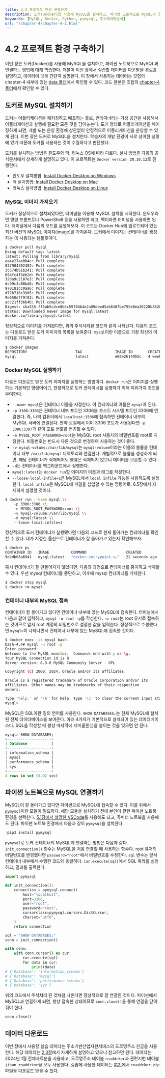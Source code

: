 ```yaml
---
title: 4.2 프로젝트 환경 구축하기
description: 도커(Docker)를 사용해 MySQL을 설치하고, 파이썬 노트북으로 MySQL과 연결하는 방법에 대해 학습한다.
keywords: [MySQL, Docker, Python, pymysql, 주소데이터분석]
url: "/chapter-4/chapter-4-2.html"
---
```


# 4.2 프로젝트 환경 구축하기

이번 장은 도커(Docker)를 사용해 MySQL을 설치하고, 파이썬 노트북으로 MySQL과 연결하는 방법에 대해 학습한다. 더불어 이번 장에서 실습할 데이터를 다운받을 경로를 설명하고, 데이터에 대해 간단히 설명한다. 이 장에서 사용하는 데이터는 깃헙의 chapter-4 내부에 있는 [data 폴더](https://github.com/hike-lab/address-data-guide/tree/main/chapter-4/data)에서 확인할 수 있다. 코드 원본은 깃헙의 [chapter-4 폴더](https://github.com/hike-lab/address-data-guide/blob/main/chapter-4/4_%ED%8C%8C%EC%9D%B4%EC%8D%AC%EA%B3%BC_MySQL%EB%A1%9C_%EA%B5%AC%EC%B6%95%ED%95%98%EB%8A%94_%EC%A3%BC%EC%86%8C_%EB%8D%B0%EC%9D%B4%ED%84%B0%EB%B2%A0%EC%9D%B4%EC%8A%A4.ipynb)에서 확인할 수 있다.

## 도커로 MySQL 설치하기

도커는 어플리케이션을 패키징하고 배포하는 툴로, 컨테이너라는 가상 공간을 사용해서 어플리케이션과 실행헤 필요한 모든 것을 담아놓는다. 도커 형태로 어플리케이션을 패키징하게 되면, 개발 또는 운영 환경에 상관없이 안정적으로 어플리케이션을 운영할 수 있게 된다. 이번 장은 도커로 MySQL을 설치한다. 학습자의 개발 환경이 서로 상이한 상황에 있기 때문에 도커를 사용하는 것이 수월하다고 판단했다.

도커를 설치하는 방법은 윈도우와 맥, 리눅스 OS에 따라 다르다. 설치 방법은 다음의 공식문서에서 상세하게 설명하고 있다. 이 프로젝트는 `Docker version 20.10.12`로 진행한다.

- 윈도우 설치방법: [Install Docker Desktop on Windows](https://docs.docker.com/desktop/install/windows-install/)
- 맥 설치방법: [Install Docker Desktop on Mac](https://docs.docker.com/desktop/install/mac-install/)
- 리눅스 설치방법: [Install Docker Desktop on Linux](https://docs.docker.com/desktop/install/linux-install/)

### MySQL 이미지 가져오기

도커가 정상적으로 설치되었다면, 터미널을 이용해 MySQL 설치를 시작한다. 윈도우라면 명령 프롬프트나 PowerShell 등을 사용하면 되고, 맥이라면 터미널을 사용하면 된다. 터미널에서 다음의 코드를 실행해보자. 이 코드는 Docker Hub에 업로드되어 있는 최신 버전의 MySQL 이미지(image)를 가져온다. 도커에서 이미지는 컨테이너를 생성하는 데 사용되는 템플릿이다.

```bash
$ docker pull mysql
Using default tag: latest
latest: Pulling from library/mysql
ea4e27ae0b4c: Pull complete
837904302482: Pull complete
3c574b61b241: Pull complete
654fc4f3eb2d: Pull complete
32da9c2187e3: Pull complete
dc99c3c88bd6: Pull complete
970181cc0aa6: Pull complete
d77b716c39d5: Pull complete
9e650d7f9f83: Pull complete
acc21ff36b4b: Pull complete
Digest: sha256:ff5ab9cdce0b4c59704b4e2a09deed5ab8467be795e0ea20228b8528f53fcf82
Status: Downloaded newer image for mysql:latest
docker.io/library/mysql:latest
```

정상적으로 이미지를 가져왔다면, 위의 주석처리된 코드와 같이 나타난다. 다음의 코드는 다운로드 받은 도커 이미지의 목록을 보여준다. `mysql`이란 이름으로 가장 최신의 이미지를 가져온다.

```bash
$ docker images
REPOSITORY                      TAG               IMAGE ID       CREATED         SIZE
mysql                           latest            e68e2614955c   4 weeks ago     638MB
```

### Docker MySQL 실행하기

다음은 다운로드 받은 도커 이미지를 실행하는 방법이다. `docker run`은 이미지를 실행하는 기본적인 명령어이고, 안정적으로 도커 컨테이너를 실행하기 위해 여러가지 조건을 부여한다.

- `--name mysql`은 컨테이너 이름을 지정한다. 이 컨테이너의 이름은 `mysql`이 된다.
- `-p 3306:3306`은 컨테이너 내부 포트인 3306을 호스트 시스템 포트인 3306에 연결한다. 즉, 나의 컴퓨터에서 `localhost:3306`에 접속하면 컨테이너 내부의 MySQL 서버에 연결된다. 만약 로컬에서 이미 3306 포트가 사용된다면 `-p 3306:3307`과 같이 포트 번호를 변경할 수 있다.
- `-e MYSQL_ROOT_PASSWORD=root`는 MySQL root 사용자의 비밀번호를 root로 지정한다. 비밀번호는 반드시 다른 것으로 변경하여 사용하는 것이 좋다.
- `-v mysql-volume:/var/lib/mysql`는 `mysql-volume`이라는 이름의 볼륨을 컨테이너 내부 `/var/lib/mysql` 디렉토리와 연결한다. 개별적으로 볼륨을 생성하게 되면, 해당 컨테이너가 삭제되어도 볼륨은 삭제되지 않으니 데이터를 보존할 수 있다.
- `-d`는 컨테이너를 백그라운드에서 실행한다.
- `mysql:latest`는 `docker run`할 이미지의 이름과 태그를 작성한다.
- `--loose-local-infile=1`은 MySQL에서 `local infile` 기능을 사용하도록 설정한다. `local infile`은 MySQL에 파일을 삽입할 수 있는 명령어로, 6.5장에서 자세하게 설명할 것이다.

```bash
$ docker run --name mysql \\
    -p 3306:3306 \\
    -e MYSQL_ROOT_PASSWORD=root \\
    -v mysql-volume:/var/lib/mysql \\
    -d mysql:latest \\
    --loose-local-infile=1
```

정상적으로 도커 컨테이너가 실행됐다면 다음의 코드로 현재 돌아가는 컨테이너를 확인할 수 있다. 내가 지정한 옵션으로 컨테이너가 잘 돌아가고 있는지 확인해보자.

```bash
$ docker ps
CONTAINER ID   IMAGE          COMMAND                  CREATED          STATUS          PORTS                               NAMES
5dedb08a6941   mysql:latest   "docker-entrypoint.s…"   22 seconds ago   Up 22 seconds   0.0.0.0:3306->3306/tcp, 33060/tcp   mysql
```

혹시 컨테이너가 잘 만들어지지 않았다면, 다음의 과정으로 컨테이너를 중지하고 삭제할 수 있다. 우선 mysql 컨테이너를 중단하고, 이후에 mysql 컨테이너를 삭제한다.

```bash
$ docker stop mysql
$ docker rm mysql
```

### 컨테이너 내부의 MySQL 접속

컨테이너가 잘 돌아가고 있다면 컨테이너 내부에 있는 MySQL에 접속한다. 터미널에서 다음과 같이 입력하고, `mysql -u root -p`를 작성한다. `-u root`는 root 유저로 접속하는 것이므로 앞서 root 계정의 비밀번호로 설정한 값을 입력한다. 정상적으로 수행했다면 `mysql>`이 나타나면서 컨테이너 내부에 있는 MySQL에 접속한 것이다.

```bash
$ docker exec -it mysql bash
bash-4.4# mysql -u root -p
Enter password:
Welcome to the MySQL monitor.  Commands end with ; or \g.
Your MySQL connection id is 8
Server version: 8.3.0 MySQL Community Server - GPL

Copyright (c) 2000, 2024, Oracle and/or its affiliates.

Oracle is a registered trademark of Oracle Corporation and/or its
affiliates. Other names may be trademarks of their respective
owners.

Type 'help;' or '\h' for help. Type '\c' to clear the current input statement.\
mysql>
```

MySQL은 SQL이란 질의 언어를 사용한다. `SHOW DATABASES;`는 현재 MySQL에 설치된 전체 데이터베이스를 보여준다. 아래 4가지가 기본적으로 설치되어 있는 데이터베이스다. SQL을 작성할 때 항상 마지막에 세미콜론(;)을 붙이는 것을 잊으면 안 된다.

```sql
mysql> SHOW DATABASES;
+--------------------+
| Database           |
+--------------------+
| information_schema |
| mysql              |
| performance_schema |
| sys                |
+--------------------+
4 rows in set (0.02 sec)
```

## 파이썬 노트북으로 MySQL 연결하기

MySQL이 잘 돌아가고 있다면 파이썬으로 MySQL에 접속할 수 있다. 이를 위해서 `pymysql`이란 모듈이 필요하다. 해당 모듈을 설치하기 전에 본인이 편한 파이썬 노트북 환경을 선택한다. [5.1장에서 설명한 VSCode](/contents/chapter-5/chapter-5-1.md)를 사용해도 되고, 쥬피터 노트북을 사용해도 된다. 파이썬 노트북 환경에서 다음과 같이 `pymysql`을 설치한다.

```py
!pip3 install pymysql
```

`pymysql`로 도커 컨테이너의 MySQL과 연결하는 방법은 다음과 같다. `init_connection()` 함수는 MySQL을 처음 연결할 때 사용하는 함수다. root 유저의 비밀번호를 변경했다면 `password="root"`에서 비밀번호를 수정한다. `sql` 변수는 앞서 컨테이너 내부에서 수행한 코드와 동일하다. `cur.execute(sql)`에서 SQL 쿼리를 실행하고, 결과를 출력한다.

```py
import pymysql

def init_connection():
    connection = pymysql.connect(
        host="localhost",
        port=3306,
        user="root",
        password="root",
        cursorclass=pymysql.cursors.DictCursor,
        charset="utf8",
    )
    return connection

sql = "SHOW DATABASES;"
conn = init_connection()

with conn:
    with conn.cursor() as cur:
        cur.execute(sql)
        for data in cur:
            print(data)
# {'Database': 'information_schema'}
# {'Database': 'mysql'}
# {'Database': 'performance_schema'}
# {'Database': 'sys'}
```

위의 코드에서 주석처리 된 것처럼 나온다면 정상적으로 잘 연결된 것이다. 파이썬에서 MySQL과 연결하게 되면, 항상 접속한 상태이므로 `conn.close()`을 통해 연결을 닫아줘야 한다.

```py
conn.close()
```

## 데이터 다운로드

이번 장에서 사용할 실습 데이터는 주소기반산업지원서비스의 도로명주소 한글을 사용한다. 해당 데이터는 [2.3장](/contents/chapter-2/chapter-2-3.md)에서 자세하게 설명하고 있으니 참고하면 된다. 데이터는 2024년 1월 전체자료분을 사용하고, 도로명주소 테이블 `rnaddrkor`과 관련지번 테이블 `jibun_rnaddrkor`을 모두 사용한다. 실습에 사용한 데이터는 [여기](https://github.com/hike-lab/address-data-guide/tree/main/chapter-4/data)에서 `rnaddrkor.zip` 파일을 다운로드 받을 수 있다.
